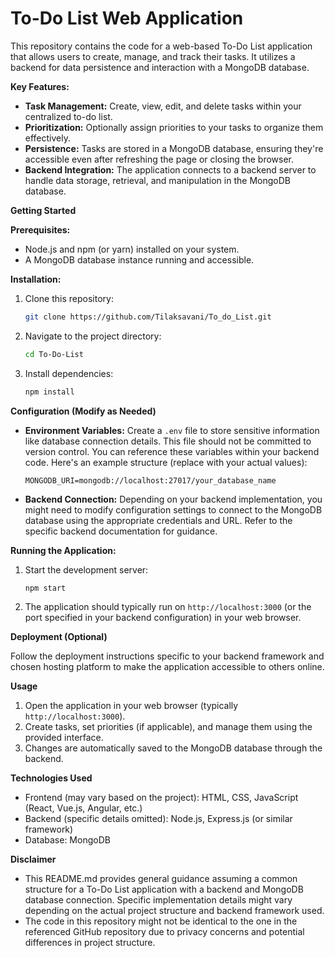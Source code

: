 # To-Do List Web Application

This repository contains the code for a web-based To-Do List application that allows users to create, manage, and track their tasks. It utilizes a backend for data persistence and interaction with a MongoDB database.

**Key Features:**

- **Task Management:** Create, view, edit, and delete tasks within your centralized to-do list.
- **Prioritization:** Optionally assign priorities to your tasks to organize them effectively.
- **Persistence:** Tasks are stored in a MongoDB database, ensuring they're accessible even after refreshing the page or closing the browser.
- **Backend Integration:** The application connects to a backend server to handle data storage, retrieval, and manipulation in the MongoDB database.

**Getting Started**

**Prerequisites:**

- Node.js and npm (or yarn) installed on your system.
- A MongoDB database instance running and accessible.

**Installation:**

1. Clone this repository:

   ```bash
   git clone https://github.com/Tilaksavani/To_do_List.git
   ```

2. Navigate to the project directory:

   ```bash
   cd To-Do-List
   ```

3. Install dependencies:

   ```bash
   npm install
   ```

**Configuration (Modify as Needed)**

- **Environment Variables:** Create a `.env` file to store sensitive information like database connection details. This file should not be committed to version control. You can reference these variables within your backend code. Here's an example structure (replace with your actual values):

   ```
   MONGODB_URI=mongodb://localhost:27017/your_database_name
   ```

- **Backend Connection:** Depending on your backend implementation, you might need to modify configuration settings to connect to the MongoDB database using the appropriate credentials and URL. Refer to the specific backend documentation for guidance.

**Running the Application:**

1. Start the development server:

   ```bash
   npm start
   ```

2. The application should typically run on `http://localhost:3000` (or the port specified in your backend configuration) in your web browser.

**Deployment (Optional)**

Follow the deployment instructions specific to your backend framework and chosen hosting platform to make the application accessible to others online.

**Usage**

1. Open the application in your web browser (typically `http://localhost:3000`).
2. Create tasks, set priorities (if applicable), and manage them using the provided interface.
3. Changes are automatically saved to the MongoDB database through the backend.

**Technologies Used**

- Frontend (may vary based on the project): HTML, CSS, JavaScript (React, Vue.js, Angular, etc.)
- Backend (specific details omitted): Node.js, Express.js (or similar framework)
- Database: MongoDB

**Disclaimer**

- This README.md provides general guidance assuming a common structure for a To-Do List application with a backend and MongoDB database connection. Specific implementation details might vary depending on the actual project structure and backend framework used.
- The code in this repository might not be identical to the one in the referenced GitHub repository due to privacy concerns and potential differences in project structure.

